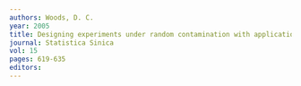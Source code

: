 ```yaml
---
authors: Woods, D. C. 
year: 2005 
title: Designing experiments under random contamination with application to polynomial spline regression 
journal: Statistica Sinica 
vol: 15 
pages: 619-635 
editors: 
---
```

